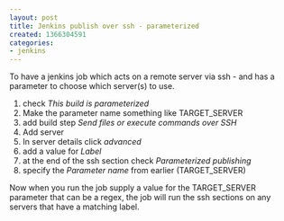```yaml
---
layout: post
title: Jenkins publish over ssh - parameterized
created: 1366304591
categories:
- jenkins
---
```

<p>To have a jenkins job which acts on a remote server via ssh - and has a parameter to choose which server(s) to use.</p>

<ol>
<li>check <i>This build is parameterized</i></li>

<li>Make the parameter name something like TARGET_SERVER</li>
<li>add build step <i>Send files or execute commands over SSH</i></li>
<li>Add server</li>
<li>In server details click <i>advanced</i></li>
<li>add a value for <i>Label</i></li>
<li>at the end of the ssh section check <i>Parameterized publishing</i></li>
<li>specify the  <i>Parameter name</i> from earlier (TARGET_SERVER)</li>

</ol>

<p>Now when you run the job supply a value for the TARGET_SERVER parameter that can be a regex, the job will run the ssh sections on any servers that have a matching label.<p>
 

